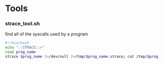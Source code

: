 # Tools

### strace_tool.sh
find all of the syscalls used by a program
```bash
#!/bin/bash
echo "::STRACE::>"
read prog_name
strace $prog_name 1>/dev/null 2>/tmp/$prog_name.strace; cat /tmp/$prog_name.strace | cut -d'(' -f1 | sort -u
```
